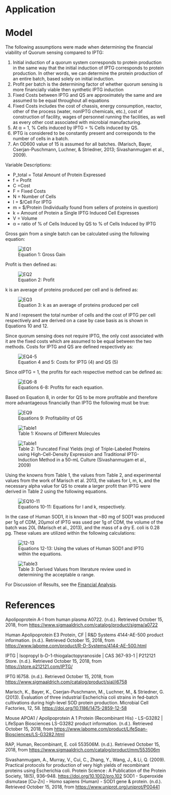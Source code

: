 # Application

# Model

The following assumptions were made when determining the financial viability of Quorum sensing compared to IPTG:
1. Initial induction of a quorum system corresponds to protein production in the same way that the initial induction of IPTG corresponds to protein production. In other words, we can determine the protein production of an entire batch, based solely on initial induction.
2.	Profit per batch is the determining factor of whether quorum sensing is more financially viable then synthetic IPTG induction
3.	Fixed Costs between IPTG and QS are approximately the same and are assumed to be equal throughout all equations
4.	Fixed Costs includes the cost of chassis, energy consumption, reactor, other of the process (water, nonIPTG chemicals, etc.), cost of construction of facility, wages of personnel running the facilities, as well as every other cost associated with microbial manufacturing.
5.	At α = 1, % Cells induced by IPTG = % Cells induced by QS.
6.	IPTG is considered to be constantly present and corresponds to the number of cells in a batch.
7.	An OD600 value of 15 is assumed for all batches. (Marisch, Bayer, Cserjan-Puschmann, Luchner, & Striedner, 2013; Sivashanmugam et al., 2009).

Variable Descriptions:
- P_total = Total Amount of Protein Expressed
- f = Profit
- C =Cost
- F = Fixed Costs
- N = Number of Cells
- I = $/Cell For IPTG
- m = $/Protein (Individually found from sellers of proteins in question)
- k = Amount of Protein a Single IPTG Induced Cell Expresses
- V = Volume
- α = ratio of % of Cells Induced by QS to % of Cells Induced by IPTG

Gross gain from a single batch can be calculated using the following equation:

<figure>
	<img src="images/Modeling/EQ1.png" alt="EQ1">
	<figcaption> Equation 1: Gross Gain </figcaption>
</figure>

Profit is then defined as:

<figure>
	<img src="images/Modeling/EQ2.png" alt="EQ2">
	<figcaption> Equation 2: Profit </figcaption>
</figure>

k is an average of proteins produced per cell and is defined as:

<figure>
	<img src="images/Modeling/EQ3.png" alt="EQ3">
	<figcaption> Equation 3: k as an average of proteins produced per cell </figcaption>
</figure>

N and I represent the total number of cells and the cost of IPTG per cell respectively and are derived on a case by case basis as is shown in Equations 10 and 12.

Since quorum sensing does not require IPTG, the only cost associated with it are the fixed costs which are assumed to be equal between the two methods. Costs for IPTG and QS are defined respectively as: 

<figure>
	<img src="images/Modeling/EQ4-5.png" alt="EQ4-5">
	<figcaption> Equation 4 and 5: Costs for IPTG (4) and QS (5) </figcaption>
</figure>

Since αIPTG = 1, the profits for each respective method can be defined as:

<figure>
	<img src="images/Modeling/EQ6-8.png" alt="EQ6-8">
	<figcaption> Equations 6-8: Profits for each equation.</figcaption>
</figure>

Based on Equation 8, in order for QS to be more profitable and therefore more advantageous financially than IPTG the following must be true:

<figure>
	<img src="images/Modeling/EQ9.png" alt="EQ9">
	<figcaption> Equations 9: Profitability of QS</figcaption>
</figure>

<figure>
	<img src="images/Modeling/Table1.png" alt="Table1">
	<figcaption>Table 1: Knowns of Different Molecules</figcaption>
</figure>


<figure>
	<img src="images/Modeling/Table2.png" alt="Table1">
	<figcaption>Table 2: Truncated Final Yields (mg) of Triple-Labeled Proteins using High-Cell-Density Expression and Traditional IPTG-Induction Method in a 50-mL Culture (Sivashanmugam et al., 2009)</figcaption>
</figure>

Using the knowns from Table 1, the values from Table 2, and experimental values from the work of Marisch et al. 2013, the values for I, m, k, and the necessary alpha value for QS to create a larger profit than IPTG were derived in Table 2 using the following equations.

<figure>
	<img src="images/Modeling/EQ10-11.png" alt="EQ10-11">
	<figcaption>Equations 10-11: Equations for I and k, respectively. </figcaption>
</figure>

In the case of Human SOD1, it is known that ~80 mg of SOD1 was produced per 1g of CDM, 20μmol of IPTG was used per 1g of CDM, the volume of the batch was 20L (Marisch et al., 2013), and the mass of a dry E. coli is 0.28 pg. These values are utilized within the following calculations:

<figure>
	<img src="images/Modeling/EQ12-13.png" alt="12-13">
	<figcaption>Equations 12-13: Using the values of Human SOD1 and IPTG within the equations. </figcaption>
</figure>

<figure>
	<img src="images/Modeling/Table3.png" alt="Table3">
	<figcaption>Table 3: Derived Values from literature review used in determining the acceptable α range. </figcaption>
</figure>

For Discussion of Results, see the <a href="/Human_Practices.html" target="_blank">Financial Analysis</a>. 

# References

Apolipoprotein A-I from human plasma A0722. (n.d.). Retrieved October 15, 2018, from https://www.sigmaaldrich.com/catalog/product/sigma/a0722   

Human Apolipoprotein E3 Protein, CF | R&D Systems 4144-AE-500 product information. (n.d.). Retrieved October 15, 2018, from https://www.labome.com/product/R-D-Systems/4144-AE-500.html

IPTG | Isopropyl b-D-1-thiogalactopyranoside | CAS 367-93-1 | P212121 Store. (n.d.). Retrieved October 15, 2018, from https://store.p212121.com/IPTG/

IPTG I6758. (n.d.). Retrieved October 15, 2018, from https://www.sigmaaldrich.com/catalog/product/sial/i6758

Marisch, K., Bayer, K., Cserjan-Puschmann, M., Luchner, M., & Striedner, G. (2013). Evaluation of three industrial Escherichia coli strains in fed-batch cultivations during high-level SOD protein production. Microbial Cell Factories, 12, 58. https://doi.org/10.1186/1475-2859-12-58

Mouse APOA1 / Apolipoprotein A 1 Protein (Recombinant His) - LS-G3282 | LifeSpan Biosciences LS-G3282 product information. (n.d.). Retrieved October 15, 2018, from https://www.labome.com/product/LifeSpan-Biosciences/LS-G3282.html

RAP, Human, Recombinant, E. coli 553506M. (n.d.). Retrieved October 15, 2018, from https://www.sigmaaldrich.com/catalog/product/mm/553506m

Sivashanmugam, A., Murray, V., Cui, C., Zhang, Y., Wang, J., & Li, Q. (2009). Practical protocols for production of very high yields of recombinant proteins using Escherichia coli. Protein Science : A Publication of the Protein Society, 18(5), 936–948. https://doi.org/10.1002/pro.102
SOD1 - Superoxide dismutase [Cu-Zn] - Homo sapiens (Human) - SOD1 gene & protein. (n.d.). Retrieved October 15, 2018, from https://www.uniprot.org/uniprot/P00441

